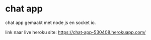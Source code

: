 # chat app
 chat app gemaakt met node js en socket io.

 link naar live heroku site: https://chat-app-530408.herokuapp.com/
